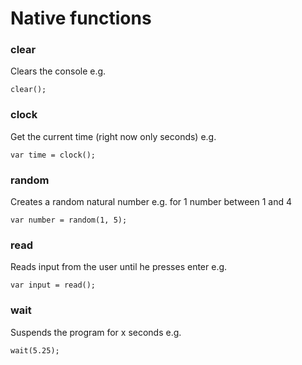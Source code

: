 # Native functions
### clear
Clears the console e.g.
```
clear();
```
### clock
Get the current time (right now only seconds) e.g.
```
var time = clock();
```
### random
Creates a random natural number e.g. for 1 number between 1 and 4
```
var number = random(1, 5);
```
### read
Reads input from the user until he presses enter e.g.
```
var input = read();
```
### wait
Suspends the program for x seconds e.g. 
```
wait(5.25);
```

